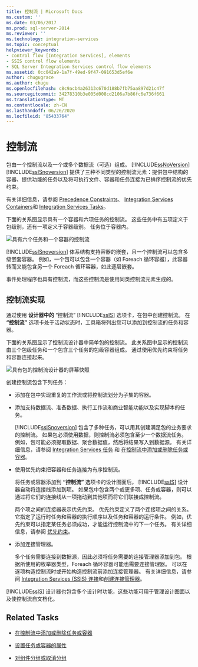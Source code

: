 ```yaml
---
title: 控制流 | Microsoft Docs
ms.custom: ''
ms.date: 03/06/2017
ms.prod: sql-server-2014
ms.reviewer: ''
ms.technology: integration-services
ms.topic: conceptual
helpviewer_keywords:
- control flow [Integration Services], elements
- SSIS control flow elements
- SQL Server Integration Services control flow elements
ms.assetid: 0cc042a9-1a7f-49ed-9f47-091653d5ef6e
author: chugugrace
ms.author: chugu
ms.openlocfilehash: c8c9acb4a26313c670d188b7fb75aa897d21c47f
ms.sourcegitcommit: 34278310b3e005d008cd2106a7b86fc6e736f661
ms.translationtype: MT
ms.contentlocale: zh-CN
ms.lasthandoff: 06/26/2020
ms.locfileid: "85433764"
---
```

# <a name="control-flow"></a>控制流
  包由一个控制流以及一个或多个数据流（可选）组成。 [!INCLUDE[ssNoVersion](../../includes/ssnoversion-md.md)] [!INCLUDE[ssISnoversion](../../../includes/ssisnoversion-md.md)] 提供了三种不同类型的控制流元素：提供包中结构的容器、提供功能的任务以及将可执行文件、容器和任务连接为已排序控制流的优先约束。

 有关详细信息，请参阅 [Precedence Constraints](precedence-constraints.md)、 [Integration Services Containers](integration-services-containers.md)和 [Integration Services Tasks](integration-services-tasks.md)。

 下面的关系图显示具有一个容器和六项任务的控制流。 这些任务中有五项定义于包级别，还有一项定义于容器级别。 任务位于容器内。

 ![具有六个任务和一个容器的控制流](../media/ssis-controlflowelmt.gif "具有六个任务和一个容器的控制流")

 [!INCLUDE[ssISnoversion](../../../includes/ssisnoversion-md.md)] 体系结构支持容器的嵌套，且一个控制流可以包含多级嵌套容器。 例如，一个包可以包含一个容器（如 Foreach 循环容器），此容器转而又能包含另一个 Foreach 循环容器，如此逐层嵌套。

 事件处理程序也具有控制流，而这些控制流是使用同类控制流元素生成的。

## <a name="control-flow-implementation"></a>控制流实现
 通过使用 **设计器中的** “控制流” [!INCLUDE[ssIS](../../../includes/ssis-md.md)] 选项卡，在包中创建控制流。 在 **“控制流”** 选项卡处于活动状态时，工具箱将列出您可以添加到控制流的任务和容器。

 下面的关系图显示了控制流设计器中简单包的控制流。 此关系图中显示的控制流由三个包级任务和一个包含三个任务的包级容器组成。 通过使用优先约束将任务和容器连接起来。

 ![具有包的控制流设计器的屏幕快照](../media/samplecontrolflow.gif "具有包的控制流设计器的屏幕快照")

 创建控制流包含下列任务：

-   添加在包中实现重复的工作流或将控制流划分为子集的容器。

-   添加支持数据流、准备数据、执行工作流和商业智能功能以及实现脚本的任务。

     [!INCLUDE[ssISnoversion](../../../includes/ssisnoversion-md.md)] 包含了多种任务，可以用其创建满足包的业务要求的控制流。 如果包必须使用数据，则控制流必须包含至少一个数据流任务。 例如，包可能必须提取数据、聚合数据值，然后将结果写入到数据源。  有关详细信息，请参阅 [Integration Services 任务](integration-services-tasks.md) 和 [在控制流中添加或删除任务或容器](add-or-delete-a-task-or-a-container-in-a-control-flow.md)。

-   使用优先约束把容器和任务连接为有序控制流。

     将任务或容器添加到 **“控制流”** 选项卡的设计图面后， [!INCLUDE[ssIS](../../../includes/ssis-md.md)] 设计器自动将连接线添加到项。 如果包中包含两个或更多项、任务或容器，则可以通过将它们的连接线从一项拖动到其他项而将它们联接成控制流。

     两个项之间的连接器表示优先约束。 优先约束定义了两个连接项之间的关系。 它指定了运行时任务和容器的执行顺序以及任务和容器的运行条件。 例如，优先约束可以指定某任务必须成功，才能运行控制流中的下一个任务。 有关详细信息，请参阅 [优先约束](precedence-constraints.md)。

-   添加连接管理器。

     多个任务需要连接到数据源，因此必须将任务需要的连接管理器添加到包。 根据所使用的枚举器类型，Foreach 循环容器可能也需要连接管理器。 可以在逐项构造控制流时或开始构造控制流前添加连接管理器。 有关详细信息，请参阅 [Integration Services (SSIS) 连接](../connection-manager/integration-services-ssis-connections.md)和[创建连接管理器](../create-connection-managers.md)。

 [!INCLUDE[ssIS](../../../includes/ssis-md.md)] 设计器也包含多个设计时功能，这些功能可用于管理设计图面以及使控制流自文档化。

## <a name="related-tasks"></a>Related Tasks

-   [在控制流中添加或删除任务或容器](add-or-delete-a-task-or-a-container-in-a-control-flow.md)

-   [设置任务或容器的属性](../set-the-properties-of-a-task-or-container.md)

-   [对组件分组或取消分组](../group-or-ungroup-components.md)


